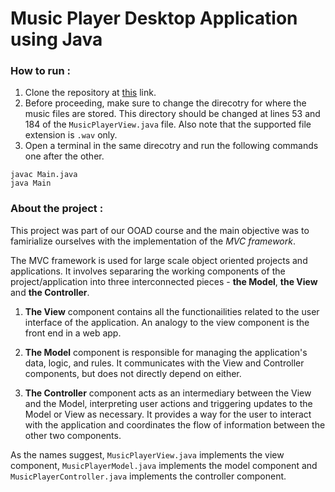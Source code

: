 # Music Player Desktop Application using Java

### How to run : 
1. Clone the repository at 
[this](https://github.com/VarunSH-15-11-2001/Music-Player-Java.git) link.
2. Before proceeding, make sure to change the direcotry for where the music files are stored. This directory should be changed at lines 53 and 184 of the `MusicPlayerView.java` file. Also note that the supported file extension is `.wav` only.
3. Open a terminal in the same direcotry and run the following commands one after the other.
```
javac Main.java
java Main
```

### About the project : 
This project was part of our OOAD course and the main objective was to famirialize ourselves with the implementation of the *MVC framework*. 

The MVC framework is used for large scale object oriented projects and applications. It involves separaring the working components of the project/application into three interconnected pieces - **the Model**, **the View** and **the Controller**.

1. **The View** component contains all the functionailities related to the user interface of the application. An analogy to the view component is the front end in a web app. 

2. **The Model** component is responsible for managing the application's data, logic, and rules. It communicates with the View and Controller components, but does not directly depend on either. 

3. **The Controller** component acts as an intermediary between the View and the Model, interpreting user actions and triggering updates to the Model or View as necessary. It provides a way for the user to interact with the application and coordinates the flow of information between the other two components.

As the names suggest, `MusicPlayerView.java` implements the view component, `MusicPlayerModel.java` implements the model component and `MusicPlayerController.java` implements the controller component. 

